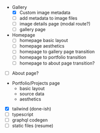 - Gallery
  - [x] Custom image metadata
  - [ ] add metadata to image files
  - [ ] image details page (modal route?)
  - [ ] gallery page

- Homepage
  - [ ] homepage basic layout
  - [ ] homepage aesthetics
  - [ ] homepage to gallery page transition
  - [ ] homepage to portfolio transition
  - [ ] homepage to about page transition?

- [ ] About page?

- Portfolio/Projects page
  - basic layout
  - source data
  - aesthetics

- [x] tailwind (done-ish)
- [ ] typescript
- [ ] graphql codegen
- [ ] static files (resume)